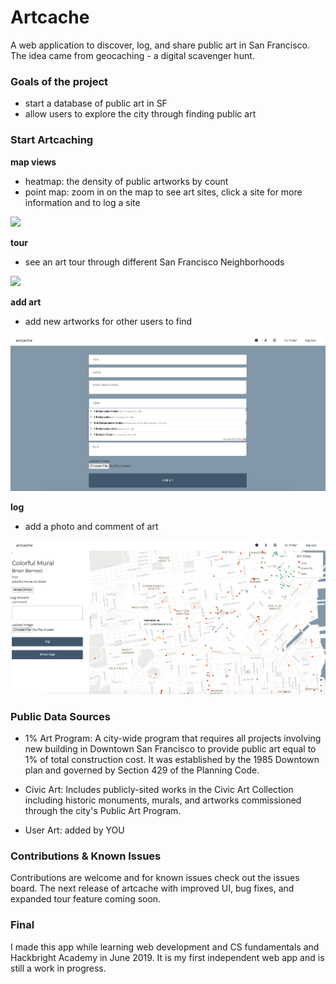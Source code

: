 # Artcache 
A web application to discover, log, and share public art in San Francisco. The idea came from geocaching - a digital scavenger hunt. 

### Goals of the project 
* start a database of public art in SF 
* allow users to explore the city through finding public art 

### Start Artcaching 
__map views__
* heatmap: the density of public artworks by count 
* point map: zoom in on the map to see art sites, click a site for more information and to log a site

![](map-view.gif)

__tour__
* see an art tour through different San Francisco Neighborhoods 

![](tour-art.gif)

__add art__
* add new artworks for other users to find 

![Screenshot](add.png)

__log__
* add a photo and comment of art 

![Screenshot](log.png)



### Public Data Sources 

* 1% Art Program: A city-wide program that requires all projects involving new building in Downtown San Francisco to provide 
public art equal to 1% of total construction cost. It was established by the 1985 Downtown plan and governed by Section 
429 of the Planning Code.

* Civic Art: Includes publicly-sited works in the Civic Art Collection including historic monuments, murals, and artworks 
commissioned through the city's Public Art Program.

* User Art: added by YOU

###  

### Contributions & Known Issues 

Contributions are welcome and for known issues check out the issues board. The next release of artcache with improved UI, bug fixes, and expanded tour feature coming soon. 

### Final

I made this app while learning web development and CS fundamentals and Hackbright Academy in June 2019. It is my first independent web app and is still a work in progress. 
